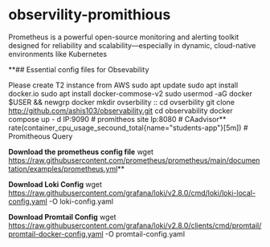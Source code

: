 # observility-promithious
Prometheus is a powerful open-source monitoring and alerting toolkit designed for reliability and scalability—especially in dynamic, cloud-native environments like Kubernetes


**## Essential config files for Obsevability

Please create T2 instance from AWS
sudo apt update
sudo apt install docker.io
sudo apt install docker-commose-v2
sudo usermod -aG docker $USER && newgrp docker
mkdir ovserbility :: cd ovserbility
git clone http://github.com/ashis103/observability.git
cd observability
docker compose up - d
IP:9090 # promitheos site
Ip:8080 # CAadvisor**
rate(container_cpu_usage_secound_total{name="students-app"}[5m]) # Promitheous Query


**Download the prometheus config file**
wget https://raw.githubusercontent.com/prometheus/prometheus/main/documentation/examples/prometheus.yml**

**Download Loki Config**
wget https://raw.githubusercontent.com/grafana/loki/v2.8.0/cmd/loki/loki-local-config.yaml -O loki-config.yaml

**Download Promtail Config**
wget https://raw.githubusercontent.com/grafana/loki/v2.8.0/clients/cmd/promtail/promtail-docker-config.yaml -O promtail-config.yaml

